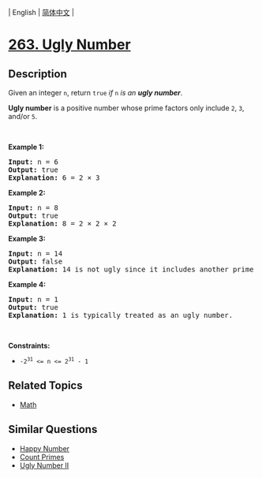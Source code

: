
| English | [简体中文](README.md) |

# [263. Ugly Number](https://leetcode-cn.com/problems/ugly-number/)

## Description

<p>Given an integer <code>n</code>, return <code>true</code> <em>if</em> <code>n</code> <em>is an <strong>ugly number</strong></em>.</p>

<p><strong>Ugly number</strong> is a positive number whose prime factors only include <code>2</code>, <code>3</code>, and/or <code>5</code>.</p>

<p>&nbsp;</p>
<p><strong>Example 1:</strong></p>

<pre>
<strong>Input:</strong> n = 6
<strong>Output:</strong> true
<strong>Explanation:</strong> 6 = 2 &times; 3</pre>

<p><strong>Example 2:</strong></p>

<pre>
<strong>Input:</strong> n = 8
<strong>Output:</strong> true
<strong>Explanation:</strong> 8 = 2 &times; 2 &times; 2
</pre>

<p><strong>Example 3:</strong></p>

<pre>
<strong>Input:</strong> n = 14
<strong>Output:</strong> false
<strong>Explanation:</strong> 14 is not ugly since it includes another prime factor 7.
</pre>

<p><strong>Example 4:</strong></p>

<pre>
<strong>Input:</strong> n = 1
<strong>Output:</strong> true
<strong>Explanation:</strong> 1 is typically treated as an ugly number.
</pre>

<p>&nbsp;</p>
<p><strong>Constraints:</strong></p>

<ul>
	<li><code>-2<sup>31</sup> &lt;= n &lt;= 2<sup>31</sup> - 1</code></li>
</ul>


## Related Topics

- [Math](https://leetcode-cn.com/tag/math)

## Similar Questions

- [Happy Number](../happy-number/README_EN.md)
- [Count Primes](../count-primes/README_EN.md)
- [Ugly Number II](../ugly-number-ii/README_EN.md)
